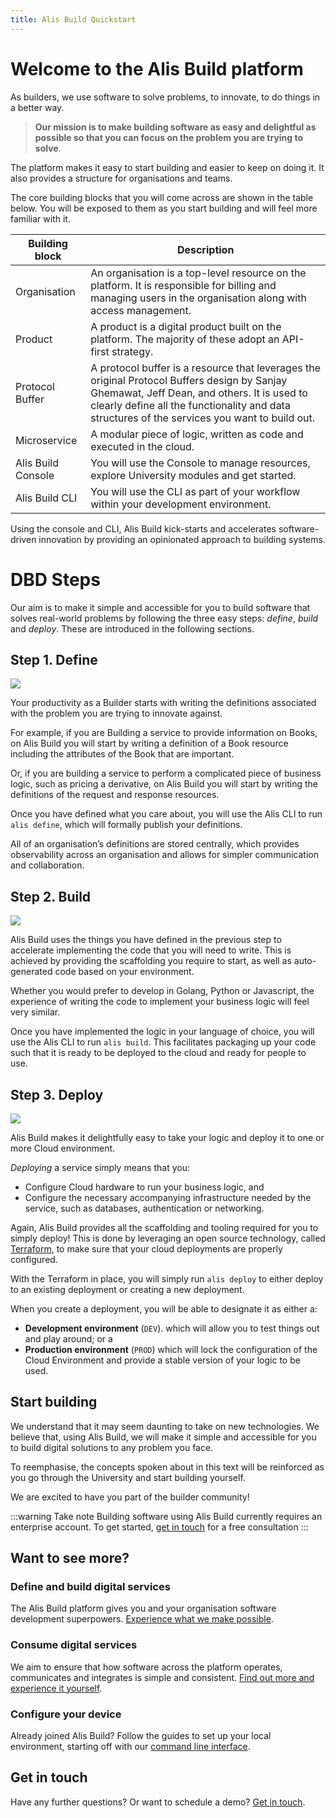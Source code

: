 ```yaml
---
title: Alis Build Quickstart
---
```


# Welcome to the Alis Build platform

As builders, we use software to solve problems, to innovate, to do things in a better way. 

> **Our mission is to make building software as easy and delightful as possible so that you can focus on the problem you are trying to solve**.

The platform makes it easy to start building and easier to keep on doing it. It also provides a structure for organisations and teams. 

The core building blocks that you will come across are shown in the table below. You will be exposed to them as you start building and will feel more familiar with it. <br>


| Building block     | Description                                                                                                                                                                                                                                  |
|--------------------|----------------------------------------------------------------------------------------------------------------------------------------------------------------------------------------------------------------------------------------------|
| Organisation       | An organisation is a top-level resource on the platform. It is responsible for billing and managing users in the organisation along with access management.                                                                                  |
| Product            | A product is a digital product built on the platform. The majority of these adopt an API-first strategy.                                                                                                                                     |
| Protocol Buffer    | A protocol buffer is a resource that leverages the original Protocol Buffers design by Sanjay Ghemawat, Jeff Dean, and others. It is used to clearly define all the functionality and data structures of the services you want to build out. |
| Microservice       | A modular piece of logic, written as code and executed in the cloud.                                                                                                                                                                         |
| Alis Build Console | You will use the Console to manage resources, explore University modules and get started.                                                                                                                                                    |
| Alis Build CLI     | You will use the CLI as part of your workflow within your development environment.                                                                                                                                                           |

Using the console and CLI, Alis Build kick-starts and accelerates software-driven innovation by providing an opinionated approach to building systems.

# DBD Steps

Our aim is to make it simple and accessible for you to build software that solves real-world problems by following the three easy steps:
_define_, _build_ and _deploy_. These are introduced in the following sections.

## Step 1. Define

![](https://storage.googleapis.com/media.v1.modules.resources.alis-un-dev-zma.un.alis.services/orientation/define.png)

Your productivity as a Builder starts with writing the definitions associated with the problem you are trying to innovate against.

For example, if you are Building a service to provide information on Books, on Alis Build you will start by writing a definition of a Book resource including the attributes of the Book that are important.

Or, if you are building a service to perform a complicated piece of business logic, such as pricing a derivative, on Alis Build you will start by writing the definitions of the request and response resources.

Once you have defined what you care about, you will use the Alis CLI to run `alis define`, which will formally publish your definitions.

All of an organisation’s definitions are stored centrally, which provides observability across an organisation and allows for simpler communication and collaboration.

[//]: # (TODO: add something about the console?)

## Step 2. Build

![](https://storage.googleapis.com/media.v1.modules.resources.alis-un-dev-zma.un.alis.services/orientation/build.png)

Alis Build uses the things you have defined in the previous step to accelerate implementing the code that you will need to write. This is achieved by providing the scaffolding you require to start, as well as auto-generated code based on your environment.

Whether you would prefer to develop in Golang, Python or Javascript, the experience of writing the code to implement your business logic will feel very similar.

Once you have implemented the logic in your language of choice, you will use the Alis CLI to run `alis build`. This facilitates packaging up your code such that it is ready to be deployed to the cloud and ready for people to use.

[//]: # (TODO: add something about the console?)

## Step 3. Deploy

![](https://storage.googleapis.com/media.v1.modules.resources.alis-un-dev-zma.un.alis.services/orientation/deploy.png)

Alis Build makes it delightfully easy to take your logic and deploy it to one or more Cloud environment.

_Deploying_ a service simply means that you:

- Configure Cloud hardware to run your business logic, and
- Configure the necessary accompanying infrastructure needed by the service, such as databases, authentication or networking.

Again, Alis Build provides all the scaffolding and tooling required for you to simply deploy! This is done by leveraging an open source technology, called [Terraform](https://www.terraform.io/use-cases/infrastructure-as-code), to make sure that your cloud deployments are properly configured.

With the Terraform in place, you will simply run `alis deploy` to either deploy to an existing deployment or creating a new deployment.

When you create a deployment, you will be able to designate it as either a:

- **Development environment** (`DEV`). which will allow you to test things out and play around; or a
- **Production environment** (`PROD`)  which will lock the configuration of the Cloud Environment and provide a stable version of your logic to be used.

## Start building

We understand that it may seem daunting to take on new technologies. We believe that, using Alis Build, we will make it simple and accessible for you to build digital solutions to any problem you face.

To reemphasise, the concepts spoken about in this text will be reinforced as you go through the University and start building yourself.

We are excited to have you part of the builder community!

:::warning Take note
Building software using Alis Build currently requires an enterprise account. To get started, <a href="/contact" target="_blank">get in touch</a> for a free consultation
:::

## Want to see more?

### Define and build digital services

The Alis Build platform gives you and your organisation software development superpowers. [Experience what we make possible](developer-flow.md).

### Consume digital services
We aim to ensure that how software across the platform operates, communicates and integrates is simple and consistent. [Find out more and experience it yourself](consumer-experience.md).

### Configure your device
Already joined Alis Build? Follow the guides to set up your local environment, starting off with our [command line interface](command-line-interface.md).

## Get in touch
Have any further questions? Or want to schedule a demo? <a href="/contact" target="_blank">Get in touch</a>.
